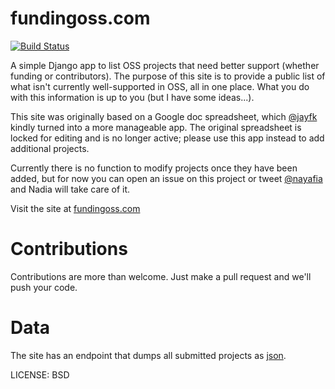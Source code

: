 fundingoss.com
==============
[![Build Status](https://travis-ci.org/jayfk/fundingoss.com.svg?branch=master)](https://travis-ci.org/jayfk/fundingoss.com)

A simple Django app to list OSS projects that need better support (whether funding or contributors). The purpose of this site is to provide a public list of what isn't currently well-supported in OSS, all in one place. What you do with this information is up to you (but I have some ideas...).

This site was originally based on a Google doc spreadsheet, which [@jayfk](https://github.com/jayfk) kindly turned into a more manageable app. The original spreadsheet is locked for editing and is no longer active; please use this app instead to add additional projects.

Currently there is no function to modify projects once they have been added, but for now you can open an issue on this project or tweet [@nayafia](http://twitter.com/nayafia) and Nadia will take care of it.

Visit the site at [fundingoss.com](http://fundingoss.com)

Contributions
=============================

Contributions are more than welcome. Just make a pull request and we'll push your code.


Data
=========

The site has an endpoint that dumps all submitted projects as [json](http://fundingoss.com/json/).


LICENSE: BSD
